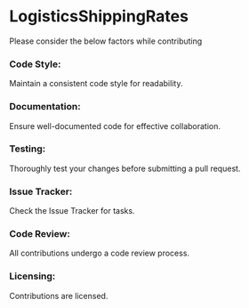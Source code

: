 # LogisticsShippingRates

Please consider the below factors while contributing
### Code Style:
Maintain a consistent code style for readability.
### Documentation:
Ensure well-documented code for effective collaboration.
### Testing:
Thoroughly test your changes before submitting a pull request.
### Issue Tracker:
Check the Issue Tracker for tasks.
### Code Review:
All contributions undergo a code review process.
### Licensing:
Contributions are licensed.
